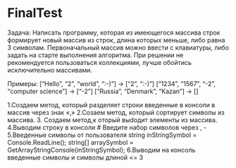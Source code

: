 # FinalTest
Задача: Написать программу, которая из имеющегося массива строк формирует новый массив из строк, длина которых меньше, либо равна 3 символам. Первоначальный массив можно ввести с клавиатуры, либо задать на старте выполнения алгоритма. При решении не рекомендуется пользоваться коллекциями, лучше обойтись исключительно массивами.

Примеры:
[“Hello”, “2”, “world”, “:-)”] → [“2”, “:-)”]
[“1234”, “1567”, “-2”, “computer science”] → [“-2”]
[“Russia”, “Denmark”, “Kazan”] → []

1.Создаем метод, который разделяет строки введенные в консоли в массив через знак «,»
2.Созаем метод, который сортирует  символы из массива.
3. Создаем метод,к оторый выdодит элементы из массива.
4.Выводим строку в консоли  # Введите набор символов через , -
5.Введенные символы от пользователя 
string inStringSymbol = Console.ReadLine();
string[] arraySymbol = GetArrayStringConsole(inStringSymbol);
6.Выводим на консоль введенные символы и символы длиной <= 3

